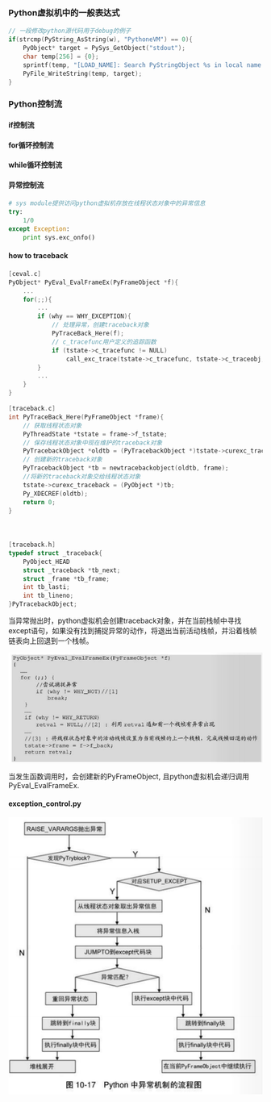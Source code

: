 ### Python虚拟机中的一般表达式

```c
// 一段修改python源代码用于debug的例子
if(strcmp(PyString_AsString(w), "PythoneVM") == 0){
	PyObject* target = PySys_GetObject("stdout");
	char temp[256] = {0};
	sprintf(temp, "[LOAD_NAME]: Search PyStringObject %s in local name space...%s\n", PyString_AsString(w), x==NULL?"False":"Success");
	PyFile_WriteString(temp, target);
}
```

### **Python控制流**

#### if控制流

#### for循环控制流

#### while循环控制流

#### 异常控制流

```python
# sys module提供访问python虚拟机存放在线程状态对象中的异常信息
try:
	1/0
except Exception:
	print sys.exc_onfo()

```

#### how to traceback

```c
[ceval.c]
PyObject* PyEval_EvalFrameEx(PyFrameObject *f){
	...
	for(;;){
		...
		if (why == WHY_EXCEPTION){
			// 处理异常，创建traceback对象
			PyTraceBack_Here(f);
			// c_tracefunc用户定义的追踪函数
			if (tstate->c_tracefunc != NULL)
				call_exc_trace(tstate->c_tracefunc, tstate->c_traceobj, f);
		}
		...
	}
}
```

```c
[traceback.c]
int PyTraceBack_Here(PyFrameObject *frame){
	// 获取线程状态对象
	PyThreadState *tstate = frame->f_tstate;
	// 保存线程状态对象中现在维护的traceback对象
	PyTracebackObject *oldtb = (PyTracebackObject *)tstate->curexc_traceback;
	// 创建新的traceback对象
	PyTracebackObject *tb = newtracebackobject(oldtb, frame);
	//将新的traceback对象交给线程状态对象
	tstate->curexc_traceback = (PyObject *)tb;
	Py_XDECREF(oldtb);
	return 0;
}



[traceback.h]
typedef struct _traceback{
	PyObject_HEAD
	struct _traceback *tb_next;
	struct _frame *tb_frame;
	int tb_lasti;
	int tb_lineno;
}PyTracebackObject;
```

当异常抛出时，python虚拟机会创建traceback对象，并在当前栈帧中寻找except语句，如果没有找到捕捉异常的动作，将退出当前活动栈帧，并沿着栈帧链表向上回退到一个栈帧。

![frame4](res/frame_4.png)

当发生函数调用时，会创建新的PyFrameObject, 且python虚拟机会递归调用PyEval_EvalFrameEx.

#### exception_control.py

![frame5](res/frame_5.png)